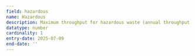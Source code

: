 ```yaml
---
field: hazardous
name: Hazardous
description: Maximum throughput for hazardous waste (annual throughput in tonnes/litres)
datatype: number
cardinality: 1
entry-date: 2025-07-09
end-date: ''
---
```

